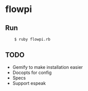 flowpi
======

Run
---

```bash
    $ ruby flowpi.rb
```

TODO
----

 * Gemify to make installation easier
 * Docopts for config
 * Specs
 * Support espeak
